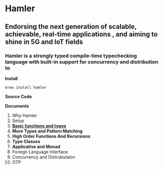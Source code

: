 # Hamler

## Endorsing the next generation of scalable, achievable, real-time applications , and aiming to shine in 5G and IoT fields

### Hamler is a strongly typed compile-time typechecking language with built-in support for concurrency and  distribution to 

**Install**

```shell
brew install hamler
```

**Source Code**



**Documents**

1. Why Hamler
2. Setup
3. [**Basic functions and types**](https://github.com/hamler-lang/hamler/blob/master/doc/guide/01_WhyHamler.md)
4. **More Types and Pattern Matching**
5. **High Order Functions And Recursions**
6. **Type Classes**
7. **Applicative and Monad**
8. Foreign Language Interface
9. Concurrency and Distrubutaion
10. OTP

